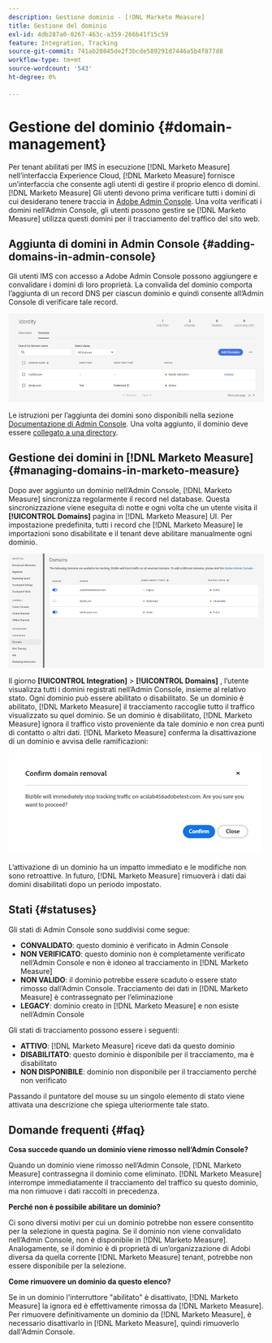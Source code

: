 ```yaml
---
description: Gestione dominio - [!DNL Marketo Measure]
title: Gestione del dominio
exl-id: 4db287a0-0267-463c-a359-266b41f15c59
feature: Integration, Tracking
source-git-commit: 741ab20845de2f3bcde589291d7446a5b4f877d8
workflow-type: tm+mt
source-wordcount: '543'
ht-degree: 0%

---
```


# Gestione del dominio {#domain-management}

Per tenant abilitati per IMS in esecuzione [!DNL Marketo Measure] nell’interfaccia Experience Cloud, [!DNL Marketo Measure] fornisce un’interfaccia che consente agli utenti di gestire il proprio elenco di domini. [!DNL Marketo Measure] Gli utenti devono prima verificare tutti i domini di cui desiderano tenere traccia in [Adobe Admin Console](https://adminconsole.adobe.com/). Una volta verificati i domini nell’Admin Console, gli utenti possono gestire se [!DNL Marketo Measure] utilizza questi domini per il tracciamento del traffico del sito web.

## Aggiunta di domini in Admin Console {#adding-domains-in-admin-console}

Gli utenti IMS con accesso a Adobe Admin Console possono aggiungere e convalidare i domini di loro proprietà. La convalida del dominio comporta l’aggiunta di un record DNS per ciascun dominio e quindi consente all’Admin Console di verificare tale record.

![](assets/domain-management-1.png)

Le istruzioni per l’aggiunta dei domini sono disponibili nella sezione [Documentazione di Admin Console](https://helpx.adobe.com/enterprise/using/set-up-identity.html#setup-domains). Una volta aggiunto, il dominio deve essere [collegato a una directory](https://helpx.adobe.com/enterprise/using/set-up-identity.html#link-domains-to-directories).

## Gestione dei domini in [!DNL Marketo Measure] {#managing-domains-in-marketo-measure}

Dopo aver aggiunto un dominio nell’Admin Console, [!DNL Marketo Measure] sincronizza regolarmente il record nel database. Questa sincronizzazione viene eseguita di notte e ogni volta che un utente visita il **[!UICONTROL Domains]** pagina in [!DNL Marketo Measure] UI. Per impostazione predefinita, tutti i record che [!DNL Marketo Measure] le importazioni sono disabilitate e il tenant deve abilitare manualmente ogni dominio.

![](assets/domain-management-2.png)

Il giorno **[!UICONTROL Integration]** > **[!UICONTROL Domains]** , l’utente visualizza tutti i domini registrati nell’Admin Console, insieme al relativo stato. Ogni dominio può essere abilitato o disabilitato. Se un dominio è abilitato, [!DNL Marketo Measure] il tracciamento raccoglie tutto il traffico visualizzato su quel dominio. Se un dominio è disabilitato, [!DNL Marketo Measure] ignora il traffico visto proveniente da tale dominio e non crea punti di contatto o altri dati. [!DNL Marketo Measure] conferma la disattivazione di un dominio e avvisa delle ramificazioni:

![](assets/domain-management-3.png)

L’attivazione di un dominio ha un impatto immediato e le modifiche non sono retroattive. In futuro, [!DNL Marketo Measure] rimuoverà i dati dai domini disabilitati dopo un periodo impostato.

## Stati {#statuses}

Gli stati di Admin Console sono suddivisi come segue:

* **CONVALIDATO**: questo dominio è verificato in Admin Console
* **NON VERIFICATO**: questo dominio non è completamente verificato nell’Admin Console e non è idoneo al tracciamento in [!DNL Marketo Measure]
* **NON VALIDO**: il dominio potrebbe essere scaduto o essere stato rimosso dall’Admin Console. Tracciamento dei dati in [!DNL Marketo Measure] è contrassegnato per l’eliminazione
* **LEGACY**: dominio creato in [!DNL Marketo Measure] e non esiste nell’Admin Console

Gli stati di tracciamento possono essere i seguenti:

* **ATTIVO**: [!DNL Marketo Measure] riceve dati da questo dominio
* **DISABILITATO**: questo dominio è disponibile per il tracciamento, ma è disabilitato
* **NON DISPONIBILE**: dominio non disponibile per il tracciamento perché non verificato

Passando il puntatore del mouse su un singolo elemento di stato viene attivata una descrizione che spiega ulteriormente tale stato.

## Domande frequenti {#faq}

**Cosa succede quando un dominio viene rimosso nell’Admin Console?**

Quando un dominio viene rimosso nell’Admin Console, [!DNL Marketo Measure] contrassegna il dominio come eliminato. [!DNL Marketo Measure] interrompe immediatamente il tracciamento del traffico su questo dominio, ma non rimuove i dati raccolti in precedenza.

**Perché non è possibile abilitare un dominio?**

Ci sono diversi motivi per cui un dominio potrebbe non essere consentito per la selezione in questa pagina. Se il dominio non viene convalidato nell’Admin Console, non è disponibile in [!DNL Marketo Measure]. Analogamente, se il dominio è di proprietà di un’organizzazione di Adobi diversa da quella corrente [!DNL Marketo Measure] tenant, potrebbe non essere disponibile per la selezione.

**Come rimuovere un dominio da questo elenco?**

Se in un dominio l&#39;interruttore &quot;abilitato&quot; è disattivato, [!DNL Marketo Measure] la ignora ed è effettivamente rimossa da [!DNL Marketo Measure]. Per rimuovere definitivamente un dominio da [!DNL Marketo Measure], è necessario disattivarlo in [!DNL Marketo Measure], quindi rimuoverlo dall&#39;Admin Console.

